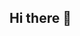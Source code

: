 ## Hi there 👋

<!--
**jaebean-ai/jaebean-ai** is a ✨ _special_ ✨ repository because its `README.md` (this file) appears on your GitHub profile.

Here are some ideas to get you started:

- 🔭 I’m currently attending Gachon University
- 🌱 I’m currently learning AI
- 📫 How to reach me: Live in Taepyeong
- 😄 Pronouns: Bean
- ⚡ Fun fact: I'm not good at making AI
-->
